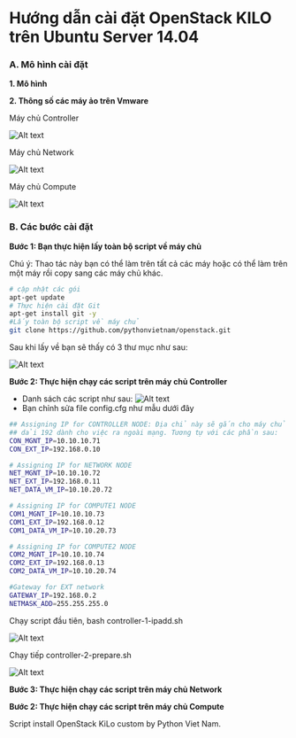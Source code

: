 # Hướng dẫn cài đặt OpenStack KILO trên Ubuntu Server 14.04
### A. Mô hình cài đặt
<b>1. Mô hình</b>

<b>2. Thông số các máy ảo trên Vmware</b>

Máy chủ Controller

![Alt text](http://i.imgur.com/NPEAnKr.jpg)

Máy chủ Network

![Alt text](http://i.imgur.com/wfk5VNJ.jpg)

Máy chủ Compute

![Alt text](http://i.imgur.com/qQzMHDB.jpg)


### B. Các bước cài đặt
<b>Bước 1: Bạn thực hiện lấy toàn bộ script về máy chủ</b>

Chú ý: Thao tác này bạn có thể làm trên tất cả các máy hoặc có thể làm trên một máy rồi copy sang các máy chủ khác.

```sh
# cập nhật các gói
apt-get update
# Thực hiện cài đặt Git
apt-get install git -y
#Lấy toàn bộ script về máy chủ	
git clone https://github.com/pythonvietnam/openstack.git

```
Sau khi lấy về bạn sẽ thấy có 3 thư mục như sau:

![Alt text](http://i.imgur.com/3SV240A.jpg)

<b>Bước 2: Thực hiện chạy các script trên máy chủ Controller</b>

- Danh sách các script như sau:
![Alt text](http://i.imgur.com/ntoWF7S.jpg)
- Bạn chỉnh sửa file config.cfg như mẫu dưới đây

```sh
## Assigning IP for CONTROLLER NODE: Địa chỉ này sẽ gắn cho máy chủ Controller
## dải 192 dành cho việc ra ngoài mạng. Tương tự với các phần sau:
CON_MGNT_IP=10.10.10.71
CON_EXT_IP=192.168.0.10

# Assigning IP for NETWORK NODE
NET_MGNT_IP=10.10.10.72
NET_EXT_IP=192.168.0.11
NET_DATA_VM_IP=10.10.20.72

# Assigning IP for COMPUTE1 NODE
COM1_MGNT_IP=10.10.10.73
COM1_EXT_IP=192.168.0.12
COM1_DATA_VM_IP=10.10.20.73

# Assigning IP for COMPUTE2 NODE
COM2_MGNT_IP=10.10.10.74
COM2_EXT_IP=192.168.0.13
COM2_DATA_VM_IP=10.10.20.74

#Gateway for EXT network
GATEWAY_IP=192.168.0.2
NETMASK_ADD=255.255.255.0

```
Chạy script đầu tiên, bash controller-1-ipadd.sh

![Alt text](http://i.imgur.com/dJSFgRh.jpg)

Chạy tiếp controller-2-prepare.sh

![Alt text](http://i.imgur.com/5TDOmEk.jpg)

<b>Bước 3: Thực hiện chạy các script trên máy chủ Network</b>

<b>Bước 2: Thực hiện chạy các script trên máy chủ Compute</b>

Script install OpenStack KiLo custom by Python Viet Nam. 
